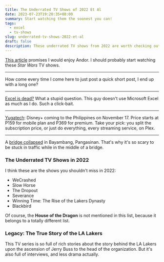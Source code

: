 ```yaml
---
title: The Underrated TV Shows of 2022 Et Al
date: 2023-07-23T19:20:35+08:00
summary: Start watching them the soonest you can!
tags:
  - excel
  - tv-shows
slug: underrated-tv-shows-2022-et-al
draft: false
description: These underrated TV shows from 2022 are worth checking out. The True Story of the LA Lakers dives into the history of the Lakers with rich stories and insightful interviews.
---
```


[This article](https://www.theringer.com/tv/2022/11/3/23437524/andor-vs-house-of-the-dragon-rings-of-power-best-show) promises I would enjoy Andor. I should probably start watching these *Star Wars* TV shows.
***
How come every time I come here to just post a quick short post, I end up with a long one?
***
[Excel is dead?](https://every.to/p/the-end-of-excel) What a stupid question. This guy doesn't use Microsoft Excel as much as I do. Such a click-bait.
***
[Yugatech](https://www.yugatech.com/news/disney-plus-coming-to-the-philippines-on-november-17/): Disney+ coming to the Philippines on November 17. Price starts at P159 for mobile plan and P369 for premium. Take your pick: you split the subscription price, or just do everything, every streaming service, on Plex.  
***
A [bridge collapsed](https://www.gmanetwork.com/news/topstories/regions/848725/bridge-in-bayambang-pangasinan-collapses/story/) in Bayambang, Pangasinan. That's why it's so scary to be stuck in traffic while in the middle of a bridge.

### The Underrated TV Shows in 2022

I think these are the shows you shouldn't miss in 2022:
- WeCrashed
- Slow Horse
- The Dropout
- Severance
- Winning Time: The Rise of the Lakers Dynasty
- Blackbird

Of course, the **House of the Dragon** is not mentioned in this list, because it belongs to a totally different list.

### Legacy: The True Story of the LA Lakers
This TV series is so full of rich stories about the story behind the LA Lakers upon the ascension of Jerry Buss to the head of the organization. But it's also full of interviews, and less drama actually.
